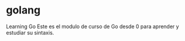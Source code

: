 # golang
Learning Go
Este es el modulo de curso de Go desde 0 para aprender y estudiar su sintaxis.
